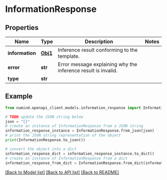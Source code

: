 # InformationResponse


## Properties

Name | Type | Description | Notes
------------ | ------------- | ------------- | -------------
**information** | [**Obj1**](Obj1.md) | Inference result conforming to the template. | 
**error** | **str** | Error message explaining why the inference result is invalid. | 
**type** | **str** |  | 

## Example

```python
from numind.openapi_client.models.information_response import InformationResponse

# TODO update the JSON string below
json = "{}"
# create an instance of InformationResponse from a JSON string
information_response_instance = InformationResponse.from_json(json)
# print the JSON string representation of the object
print(InformationResponse.to_json())

# convert the object into a dict
information_response_dict = information_response_instance.to_dict()
# create an instance of InformationResponse from a dict
information_response_from_dict = InformationResponse.from_dict(information_response_dict)
```
[[Back to Model list]](../README.md#documentation-for-models) [[Back to API list]](../README.md#documentation-for-api-endpoints) [[Back to README]](../README.md)


